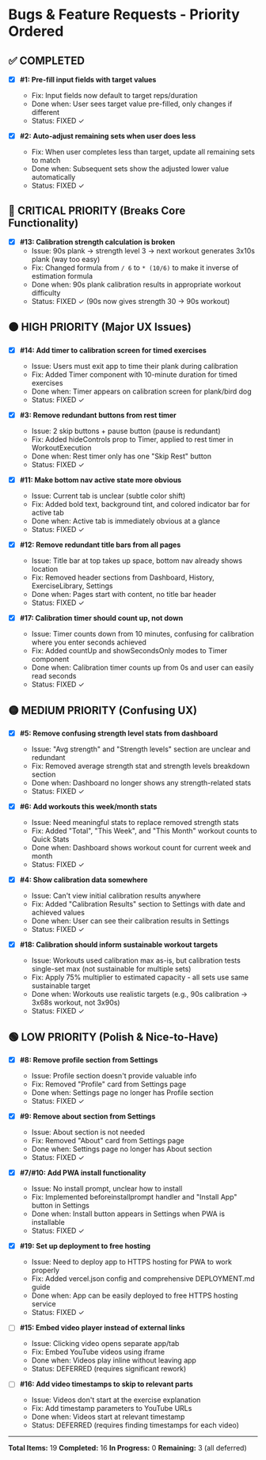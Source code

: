 # Bugs & Feature Requests - Priority Ordered

## ✅ COMPLETED

- [x] **#1: Pre-fill input fields with target values**
  - Fix: Input fields now default to target reps/duration
  - Done when: User sees target value pre-filled, only changes if different
  - Status: FIXED ✓

- [x] **#2: Auto-adjust remaining sets when user does less**
  - Fix: When user completes less than target, update all remaining sets to match
  - Done when: Subsequent sets show the adjusted lower value automatically
  - Status: FIXED ✓

## 🔴 CRITICAL PRIORITY (Breaks Core Functionality)

- [x] **#13: Calibration strength calculation is broken**
  - Issue: 90s plank → strength level 3 → next workout generates 3x10s plank (way too easy)
  - Fix: Changed formula from `/ 6` to `* (10/6)` to make it inverse of estimation formula
  - Done when: 90s plank calibration results in appropriate workout difficulty
  - Status: FIXED ✓ (90s now gives strength 30 → 90s workout)

## 🟠 HIGH PRIORITY (Major UX Issues)

- [x] **#14: Add timer to calibration screen for timed exercises**
  - Issue: Users must exit app to time their plank during calibration
  - Fix: Added Timer component with 10-minute duration for timed exercises
  - Done when: Timer appears on calibration screen for plank/bird dog
  - Status: FIXED ✓

- [x] **#3: Remove redundant buttons from rest timer**
  - Issue: 2 skip buttons + pause button (pause is redundant)
  - Fix: Added hideControls prop to Timer, applied to rest timer in WorkoutExecution
  - Done when: Rest timer only has one "Skip Rest" button
  - Status: FIXED ✓

- [x] **#11: Make bottom nav active state more obvious**
  - Issue: Current tab is unclear (subtle color shift)
  - Fix: Added bold text, background tint, and colored indicator bar for active tab
  - Done when: Active tab is immediately obvious at a glance
  - Status: FIXED ✓

- [x] **#12: Remove redundant title bars from all pages**
  - Issue: Title bar at top takes up space, bottom nav already shows location
  - Fix: Removed header sections from Dashboard, History, ExerciseLibrary, Settings
  - Done when: Pages start with content, no title bar header
  - Status: FIXED ✓

- [x] **#17: Calibration timer should count up, not down**
  - Issue: Timer counts down from 10 minutes, confusing for calibration where you enter seconds achieved
  - Fix: Added countUp and showSecondsOnly modes to Timer component
  - Done when: Calibration timer counts up from 0s and user can easily read seconds
  - Status: FIXED ✓

## 🟡 MEDIUM PRIORITY (Confusing UX)

- [x] **#5: Remove confusing strength level stats from dashboard**
  - Issue: "Avg strength" and "Strength levels" section are unclear and redundant
  - Fix: Removed average strength stat and strength levels breakdown section
  - Done when: Dashboard no longer shows any strength-related stats
  - Status: FIXED ✓

- [x] **#6: Add workouts this week/month stats**
  - Issue: Need meaningful stats to replace removed strength stats
  - Fix: Added "Total", "This Week", and "This Month" workout counts to Quick Stats
  - Done when: Dashboard shows workout count for current week and month
  - Status: FIXED ✓

- [x] **#4: Show calibration data somewhere**
  - Issue: Can't view initial calibration results anywhere
  - Fix: Added "Calibration Results" section to Settings with date and achieved values
  - Done when: User can see their calibration results in Settings
  - Status: FIXED ✓

- [x] **#18: Calibration should inform sustainable workout targets**
  - Issue: Workouts used calibration max as-is, but calibration tests single-set max (not sustainable for multiple sets)
  - Fix: Apply 75% multiplier to estimated capacity - all sets use same sustainable target
  - Done when: Workouts use realistic targets (e.g., 90s calibration → 3x68s workout, not 3x90s)
  - Status: FIXED ✓

## 🟢 LOW PRIORITY (Polish & Nice-to-Have)

- [x] **#8: Remove profile section from Settings**
  - Issue: Profile section doesn't provide valuable info
  - Fix: Removed "Profile" card from Settings page
  - Done when: Settings page no longer has Profile section
  - Status: FIXED ✓

- [x] **#9: Remove about section from Settings**
  - Issue: About section is not needed
  - Fix: Removed "About" card from Settings page
  - Done when: Settings page no longer has About section
  - Status: FIXED ✓

- [x] **#7/#10: Add PWA install functionality**
  - Issue: No install prompt, unclear how to install
  - Fix: Implemented beforeinstallprompt handler and "Install App" button in Settings
  - Done when: Install button appears in Settings when PWA is installable
  - Status: FIXED ✓

- [x] **#19: Set up deployment to free hosting**
  - Issue: Need to deploy app to HTTPS hosting for PWA to work properly
  - Fix: Added vercel.json config and comprehensive DEPLOYMENT.md guide
  - Done when: App can be easily deployed to free HTTPS hosting service
  - Status: FIXED ✓

- [ ] **#15: Embed video player instead of external links**
  - Issue: Clicking video opens separate app/tab
  - Fix: Embed YouTube videos using iframe
  - Done when: Videos play inline without leaving app
  - Status: DEFERRED (requires significant rework)

- [ ] **#16: Add video timestamps to skip to relevant parts**
  - Issue: Videos don't start at the exercise explanation
  - Fix: Add timestamp parameters to YouTube URLs
  - Done when: Videos start at relevant timestamp
  - Status: DEFERRED (requires finding timestamps for each video)

---

**Total Items:** 19
**Completed:** 16
**In Progress:** 0
**Remaining:** 3 (all deferred)
